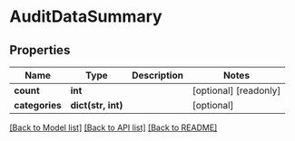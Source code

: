 # AuditDataSummary


## Properties
Name | Type | Description | Notes
------------ | ------------- | ------------- | -------------
**count** | **int** |  | [optional] [readonly] 
**categories** | **dict(str, int)** |  | [optional] 

[[Back to Model list]](../README.md#documentation-for-models) [[Back to API list]](../README.md#documentation-for-api-endpoints) [[Back to README]](../README.md)


